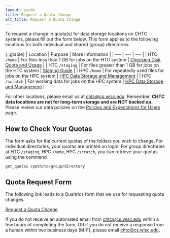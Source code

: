```yaml
---
layout: guide
title: Request a Quota Change
alt_title: Request a Quota Change
---
```


To request a change in quota(s) for data storage locations on CHTC systems, please fill out the form below.
This form applies to the following locations for both individual and shared (group) directories:

  {:.gtable}
  | Location | Purpose | More Information |
  | --- | --- | --- |
  | HTC `/home` | For files less than 1 GB for jobs on the HTC system | [Checking Disk Quota and Usage](check-quota) |
  | HTC `/staging` | For files greater than 1 GB for jobs on the HTC system | [Staging Guide](file-avail-largedata#5-checking-your-quota-data-use-and-file-counts) |
  | HPC `/home` | For repeatedly used files for jobs on the HPC system | [HPC Data Storage and Management](hpc-overview#data-storage-and-management) |
  | HPC `/scratch` | For working data for jobs on the HPC system | [HPC Data Storage and Management](hpc-overview#data-storage-and-management) |

For other locations, please email us at [chtc@cs.wisc.edu](Mailto:chtc@cs.wisc.edu). 
Remember, **CHTC data locations are not for long-term storage and are NOT backed up**.
Please review our data policies on the [Policies and Expectations for Users](user-expectations.html#data-policies) page.

## How to Check Your Quotas

The form asks for the current quotas of the folders you wish to change.
For individual directories, your quotas are printed on login.
For group directories at HTC `/staging`, HPC `/home`, HPC `/scratch`, you can retrieve your quotas using the command

```
get_quotas /path/to/group/directory
```

## Quota Request Form

The following link leads to a Qualtrics form that we use for requesting quota changes.

<div class="d-flex mb-3">
	<div class="p-3 m-auto">
		<a class="btn btn-primary" href="https://uwmadison.co1.qualtrics.com/jfe/form/SV_0JMj2a83dHcwX5k">Request a Quota Change</a>
	</div>
</div>

If you do not receive an automated email from [chtc@cs.wisc.edu](Mailto:chtc@cs.wisc.edu) within a few hours of completing the form,
 OR if you do not receive a response from a human within two business days (M-F), please email [chtc@cs.wisc.edu](Mailto:chtc@cs.wisc.edu).
 
